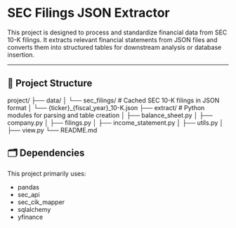 # SEC Filings JSON Extractor

This project is designed to process and standardize financial data from SEC 10-K filings. It extracts relevant financial statements from JSON files and converts them into structured tables for downstream analysis or database insertion.

---

## 📁 Project Structure
project/
├── data/
│   └── sec_filings/          # Cached SEC 10-K filings in JSON format
│       └── {ticker}_{fiscal_year}_10-K.json
├── extract/                  # Python modules for parsing and table creation
│   ├── balance_sheet.py
│   ├── company.py
│   ├── filings.py
│   ├── income_statement.py
│   ├── utils.py
│   ├── view.py
└── README.md

## 🗂 Dependencies

This project primarily uses:
- pandas 
- sec_api
- sec_cik_mapper
- sqlalchemy
- yfinance

